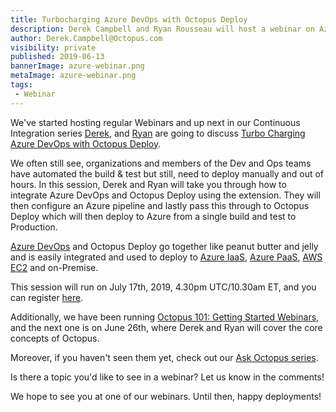 ```yaml
---
title: Turbocharging Azure DevOps with Octopus Deploy
description: Derek Campbell and Ryan Rousseau will host a webinar on Azure DevOps and Octopus Deploy
author: Derek.Campbell@Octopus.com
visibility: private
published: 2019-06-13
bannerImage: azure-webinar.png
metaImage: azure-webinar.png
tags:
 - Webinar
---
```


We've started hosting regular Webinars and up next in our Continuous Integration series [Derek](https://twitter.com/OctoDerek), and [Ryan](https://twitter.com/ryanrousseau) are going to discuss [Turbo Charging Azure DevOps with Octopus Deploy](https://octopus.zoom.us/webinar/register/WN_93jsiLalSPCLfApxzfWNGA). 

We often still see, organizations and members of the Dev and Ops teams have automated the build & test but still, need to deploy manually and out of hours. In this session, Derek and Ryan will take you through how to integrate Azure DevOps and Octopus Deploy using the extension. They will then configure an Azure pipeline and lastly pass this through to Octopus Deploy which will then deploy to Azure from a single build and test to Production.

[Azure DevOps](https://azure.microsoft.com/en-gb/services/devops/) and Octopus Deploy go together like peanut butter and jelly and is easily integrated and used to deploy to [Azure IaaS](https://azure.microsoft.com/en-gb/overview/what-is-iaas/), [Azure PaaS](https://azure.microsoft.com/en-gb/overview/what-is-paas/), [AWS EC2](https://aws.amazon.com/ec2/) and on-Premise. 

This session will run on July 17th, 2019, 4.30pm UTC/10.30am ET, and you can register [here](https://octopus.zoom.us/webinar/register/WN_93jsiLalSPCLfApxzfWNGA). 

Additionally, we have been running [Octopus 101: Getting Started Webinars](https://octopus.zoom.us/webinar/register/WN_5ZaCOiP5SXSUhSztPPuSgQ), and the next one is on June 26th, where Derek and Ryan will cover the core concepts of Octopus. 

Moreover, if you haven't seen them yet, check out our [Ask Octopus series](https://www.youtube.com/playlist?list=PLAGskdGvlaw3-cd9rPiwhwfUo7kDGnOBh).

Is there a topic you'd like to see in a webinar? Let us know in the comments!

We hope to see you at one of our webinars. Until then, happy deployments!
